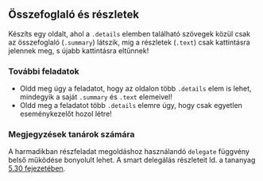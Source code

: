 ## Összefoglaló és részletek

Készíts egy oldalt, ahol a `.details` elemben található szövegek közül csak az összefoglaló (`.summary`) látszik, míg a részletek (`.text`) csak kattintásra jelennek meg, s újabb kattintásra eltűnnek!

### További feladatok

- Oldd meg úgy a feladatot, hogy az oldalon több `.details` elem is lehet, mindegyik a saját `.summary` és `.text` elemeivel!
- Oldd meg a feladatot több `.details` elemre úgy, hogy csak egyetlen eseménykezelőt hozol létre!

### Megjegyzések tanárok számára

A harmadikban részfeladat megoldáshoz használandó `delegate` függvény belső működése bonyolult lehet. A smart delegálás részleteit ld. a tananyag [5.30 fejezetében](http://webprogramozas.inf.elte.hu/tananyag/kliens/#esemenyek-buborekolasa-es-delegalasa).